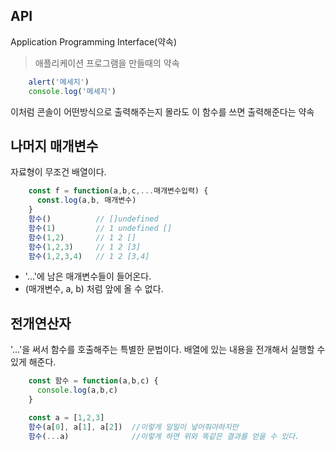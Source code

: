 API
---
Application Programming Interface(약속)
> 애플리케이션 프로그램을 만들때의 약속

```javascript
    alert('메세지')
    console.log('메세지')
```
이처럼 콘솔이 어떤방식으로 출력해주는지 몰라도 이 함수를 쓰면 출력해준다는 약속

나머지 매개변수
---
자료형이 무조건 배열이다.
```javascript
    const f = function(a,b,c,...매개변수입력) {
      const.log(a,b, 매개변수)
    }
    함수()          // []undefined
    함수(1)         // 1 undefined []
    함수(1,2)       // 1 2 []
    함수(1,2,3)     // 1 2 [3]
    함수(1,2,3,4)   // 1 2 [3,4]
```
- '...'에 남은 매개변수들이 들어온다.
- (매개변수, a, b) 처럼 앞에 올 수 없다.

전개연산자
---
'...'을 써서 함수를 호출해주는 특별한 문법이다. 배열에 있는 내용을 전개해서 실행할 수 있게 해준다.
```javascript
    const 함수 = function(a,b,c) {
      console.log(a,b,c)
    }

    const a = [1,2,3]
    함수(a[0], a[1], a[2])  //이렇게 일일이 넣어줘야하지만
    함수(...a)              //이렇게 하면 위와 똑같은 결과를 얻을 수 있다.
```
